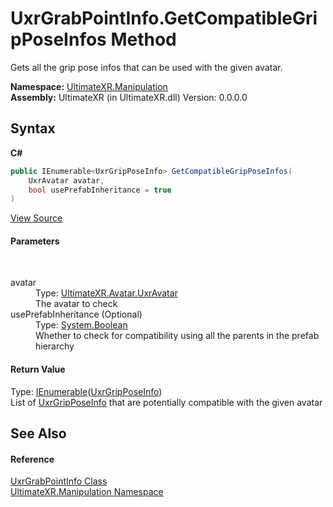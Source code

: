 # UxrGrabPointInfo.GetCompatibleGripPoseInfos Method 
 

Gets all the grip pose infos that can be used with the given avatar.

**Namespace:**&nbsp;<a href="N_UltimateXR_Manipulation">UltimateXR.Manipulation</a><br />**Assembly:**&nbsp;UltimateXR (in UltimateXR.dll) Version: 0.0.0.0

## Syntax

**C#**<br />
``` C#
public IEnumerable<UxrGripPoseInfo> GetCompatibleGripPoseInfos(
	UxrAvatar avatar,
	bool usePrefabInheritance = true
)
```

<a href="UltimateXR/Scripts/Manipulation/UxrGrabPointInfo.cs" rel="noopener noreferrer" title="View the source code">View Source</a><br />

#### Parameters
&nbsp;<dl><dt>avatar</dt><dd>Type: <a href="T_UltimateXR_Avatar_UxrAvatar">UltimateXR.Avatar.UxrAvatar</a><br />The avatar to check</dd><dt>usePrefabInheritance (Optional)</dt><dd>Type: <a href="https://docs.microsoft.com/dotnet/api/system.boolean" target="_blank" rel="noopener noreferrer">System.Boolean</a><br />Whether to check for compatibility using all the parents in the prefab hierarchy</dd></dl>

#### Return Value
Type: <a href="https://docs.microsoft.com/dotnet/api/system.collections.generic.ienumerable-1" target="_blank" rel="noopener noreferrer">IEnumerable</a>(<a href="T_UltimateXR_Manipulation_UxrGripPoseInfo">UxrGripPoseInfo</a>)<br />List of <a href="T_UltimateXR_Manipulation_UxrGripPoseInfo">UxrGripPoseInfo</a> that are potentially compatible with the given avatar

## See Also


#### Reference
<a href="T_UltimateXR_Manipulation_UxrGrabPointInfo">UxrGrabPointInfo Class</a><br /><a href="N_UltimateXR_Manipulation">UltimateXR.Manipulation Namespace</a><br />
